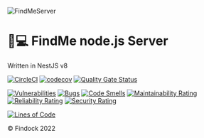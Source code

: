 ![FindMeServer](https://user-images.githubusercontent.com/39082174/151669418-a59f4ad7-e568-43af-9602-c3bb8a910a45.png)

# 🐶💻 FindMe node.js Server

Written in NestJS v8

[![CircleCI](https://circleci.com/gh/Findock/findme-server/tree/master.svg?style=svg)](https://circleci.com/gh/Findock/findme-server/tree/master)
[![codecov](https://codecov.io/gh/Findock/findme-server/branch/master/graph/badge.svg?token=HCTEE8KV94)](https://codecov.io/gh/Findock/findme-server)
[![Quality Gate Status](https://sonarcloud.io/api/project_badges/measure?project=Findock_findme-server&metric=alert_status)](https://sonarcloud.io/summary/new_code?id=Findock_findme-server)

[![Vulnerabilities](https://sonarcloud.io/api/project_badges/measure?project=Findock_findme-server&metric=vulnerabilities)](https://sonarcloud.io/summary/new_code?id=Findock_findme-server)
[![Bugs](https://sonarcloud.io/api/project_badges/measure?project=Findock_findme-server&metric=bugs)](https://sonarcloud.io/summary/new_code?id=Findock_findme-server)
[![Code Smells](https://sonarcloud.io/api/project_badges/measure?project=Findock_findme-server&metric=code_smells)](https://sonarcloud.io/summary/new_code?id=Findock_findme-server)
[![Maintainability Rating](https://sonarcloud.io/api/project_badges/measure?project=Findock_findme-server&metric=sqale_rating)](https://sonarcloud.io/summary/new_code?id=Findock_findme-server)
[![Reliability Rating](https://sonarcloud.io/api/project_badges/measure?project=Findock_findme-server&metric=reliability_rating)](https://sonarcloud.io/summary/new_code?id=Findock_findme-server)
[![Security Rating](https://sonarcloud.io/api/project_badges/measure?project=Findock_findme-server&metric=security_rating)](https://sonarcloud.io/summary/new_code?id=Findock_findme-server) 

[![Lines of Code](https://sonarcloud.io/api/project_badges/measure?project=Findock_findme-server&metric=ncloc)](https://sonarcloud.io/summary/new_code?id=Findock_findme-server)

© Findock 2022

